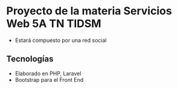 # Proyecto de la materia Servicios Web 5A TN TIDSM

* Estará compuesto por una red social

## Tecnologías

* Elaborado en PHP, Laravel
* Bootstrap para el Front End